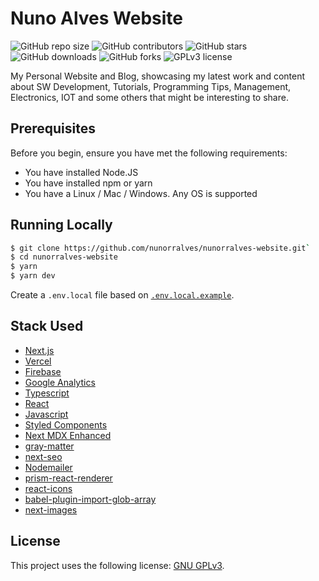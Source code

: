 # Nuno Alves Website

![GitHub repo size](https://img.shields.io/github/repo-size/nunorralves/nunorralves-website)
![GitHub contributors](https://img.shields.io/github/contributors/nunorralves/nunorralves-website)
![GitHub stars](https://img.shields.io/github/stars/nunorralves/nunorralves-website)
![GitHub downloads](https://img.shields.io/github/downloads/nunorralves/nunorralves-website/total)
![GitHub forks](https://img.shields.io/github/forks/nunorralves/nunorralves-website)
![GPLv3 license](https://img.shields.io/github/license/nunorralves/nunorralves-website)

My Personal Website and Blog, showcasing my latest work and content about SW Development, Tutorials, Programming Tips, Management, Electronics, IOT and some others that might be interesting to share.

## Prerequisites

Before you begin, ensure you have met the following requirements:

- You have installed Node.JS
- You have installed npm or yarn
- You have a Linux / Mac / Windows. Any OS is supported

## Running Locally

```bash
$ git clone https://github.com/nunorralves/nunorralves-website.git`
$ cd nunorralves-website
$ yarn
$ yarn dev
```

Create a `.env.local` file based on [`.env.local.example`](https://github.com/nunorralves/nunorralves-website/blob/master/.env.local.example).

## Stack Used

- [Next.js](https://nextjs.org/)
- [Vercel](https://vercel.com)
- [Firebase](https://firebase.google.com/)
- [Google Analytics](https://analytics.google.com/)
- [Typescript](https://www.typescriptlang.org/)
- [React](https://reactjs.org/)
- [Javascript](https://www.javascript.com/)
- [Styled Components](https://styled-components.com/)
- [Next MDX Enhanced](https://github.com/hashicorp/next-mdx-enhanced)
- [gray-matter](https://github.com/jonschlinkert/gray-matter)
- [next-seo](https://github.com/garmeeh/next-seo)
- [Nodemailer](https://nodemailer.com/)
- [prism-react-renderer](https://github.com/FormidableLabs/prism-react-renderer)
- [react-icons](https://react-icons.github.io/react-icons/)
- [babel-plugin-import-glob-array](https://github.com/jescalan/babel-plugin-import-glob-array)
- [next-images](https://github.com/twopluszero/next-images)

## License

This project uses the following license: [GNU GPLv3](https://github.com/nunorralves/nunorralves-website/blob/master/LICENSE.md).
